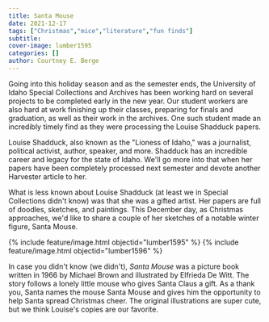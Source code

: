 ```yaml
---
title: Santa Mouse
date: 2021-12-17 
tags: ["Christmas","mice","literature","fun finds"]
subtitle: 
cover-image: lumber1595
categories: []
author: Courtney E. Berge
---
```


Going into this holiday season and as the semester ends, the University of Idaho Special Collections and Archives has been working hard on several projects to be completed early in the new year. Our student workers are also hard at work finishing up their classes, preparing for finals and graduation, as well as their work in the archives. One such student made an incredibly timely find as they were processing the Louise Shadduck papers. 

Louise Shadduck, also known as the "Lioness of Idaho," was a journalist, political activist, author, speaker, and more. Shadduck has an incredible career and legacy for the state of Idaho. We'll go more into that when her papers have been completely processed next semester and devote another Harvester article to her. 

What is less known about Louise Shadduck (at least we in Special Collections didn't know) was that she was a gifted artist. Her papers are full of doodles, sketches, and paintings. This December day, as Christmas approaches, we'd like to share a couple of her sketches of a notable winter figure, Santa Mouse. 

{% include feature/image.html objectid="lumber1595" %}
{% include feature/image.html objectid="lumber1596" %}

In case you didn't know (we didn't), *Santa Mouse* was a picture book written in 1966 by Michael Brown and illustrated by Elfrieda De Witt. The story follows a lonely little mouse who gives Santa Claus a gift. As a thank you, Santa names the mouse Santa Mouse and gives him the opportunity to help Santa spread Christmas cheer. The original illustrations are super cute, but we think Louise's copies are our favorite. 

